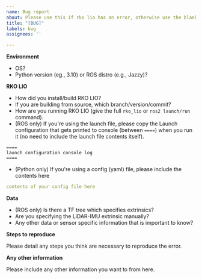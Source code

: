 ```yaml
---
name: Bug report
about: Please use this if rko lio has an error, otherwise use the blank template
title: "[BUG]"
labels: bug
assignees: ''

---
```


<!--
If you think your issue doesn't require all the following details, use the blank issue template instead.
Please do note however, if you do fill in all or most of the following details, you make life easier for me to debug the error.
Otherwise, I might have to ask you some of these details again anyways.
-->

**Environment**
- OS?
- Python version (eg., 3.10) or ROS distro (e.g., Jazzy)?


**RKO LIO**
- How did you install/build RKO LIO?
- If you are building from source, which branch/version/commit?
- How are you running RKO LIO (give the full `rko_lio` or `ros2 launch/run` command).
- (ROS only) If you're using the launch file, please copy the Launch configuration that gets printed to console (between `====`) when you run it (no need to include the launch file contents itself).
```text
====
launch configuration console log
====
```
- (Python only) If you're using a config (yaml) file, please include the contents here
```yaml
contents of your config file here
```


**Data**
- (ROS only) Is there a TF tree which specifies extrinsics?
- Are you specifying the LiDAR-IMU extrinsic manually?
- Any other data or sensor specific information that is important to know?

**Steps to reproduce**

Please detail any steps you think are necessary to reproduce the error.

**Any other information**

Please include any other information you want to from here.
